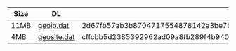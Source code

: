 |    Size   |     DL  | sha512sum |
|  ---  |  ---  |  ---  |
| 11MB | [geoip.dat](https://cdn.jsdelivr.net/gh/googleians/Rules@main/geoip.dat) | 2d67fb57ab3b8704717554878142a3be784653b36f15044d6d7a05672b5258adb2cbe52f19aca406c6421a78600cc145376cbc7a5494c825a645926421019d6d |
| 4MB | [geosite.dat](https://cdn.jsdelivr.net/gh/googleians/Rules@main/geosite.dat) | cffcbb5d2385392962ad09a8fb289f4b9408d317f4f85f987a648afa986cee14377708e33e90c7d4562d298331dc082adfa98a75765e35f47a17e7da0d9e1561 |
